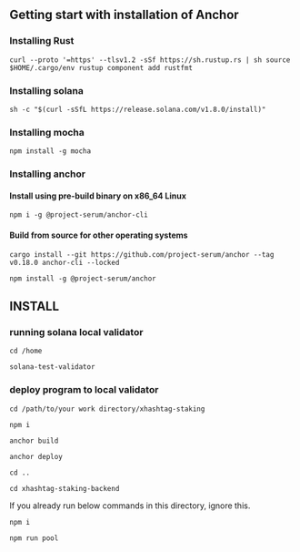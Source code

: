 ## Getting start with installation of Anchor

### Installing Rust
`curl --proto '=https' --tlsv1.2 -sSf https://sh.rustup.rs | sh
source $HOME/.cargo/env
rustup component add rustfmt`

### Installing solana
`sh -c "$(curl -sSfL https://release.solana.com/v1.8.0/install)"`

### Installing mocha
`npm install -g mocha`

### Installing anchor
#### Install using pre-build binary on x86_64 Linux
`npm i -g @project-serum/anchor-cli`

#### Build from source for other operating systems
`cargo install --git https://github.com/project-serum/anchor --tag v0.18.0 anchor-cli --locked`

`npm install -g @project-serum/anchor`

## INSTALL
### running solana local validator
`cd /home`

`solana-test-validator`

### deploy program to local validator
`cd /path/to/your work directory/xhashtag-staking`

`npm i`

`anchor build`

`anchor deploy`

`cd ..`

`cd xhashtag-staking-backend`

If you already run below commands in this directory, ignore this.

`npm i`

`npm run pool`
